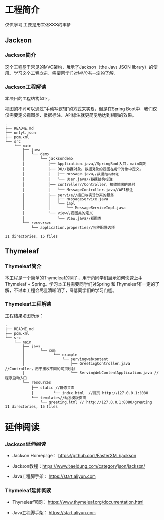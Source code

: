 # 工程简介
仅供学习,主要是用来做XXX的事情

## Jackson
### Jackson简介
这个工程基于常见的MVC架构，展示了Jackson（the Java JSON library）的使用。学习这个工程之前，需要同学们对MVC有一定的了解。

### Jackson工程解读

本项目的工程结构如下。

视图的不同可以通过“手动写逻辑”的方式来实现，但是在Spring Boot中，我们仅仅需要定义视图类、数据标注、API标注就更简便地达到相同的效果。

```
.
├── README.md
├── only3.json
├── pom.xml
└── src
    └── main
        ├── java
        │   └── demo
        │       └── jacksondemo
        │           ├── Application.java//SpringBoot入口，main函数
        │           ├── DO//数据对象。数据对象的视图在每个对象中定义。
        │           │   ├── Message.java//数据结构标注
        │           │   └── User.java//数据结构标注
        │           ├── controller//Controller，接收前端的映射
        │           │   └── MessageController.java//API标注
        │           ├── service//接口与实现分离的服务
        │           │   ├── MessageService.java
        │           │   └── impl
        │           │       └── MessageServiceImpl.java
        │           └── view//视图类的定义
        │               └── View.java//视图类
        └── resources
            └── application.properties//各种配置选项

11 directories, 15 files
```
## Thymeleaf
### Thymeleaf简介
本工程是一个简单的Thymeleaf的例子，用于向同学们展示如何快速上手Thymeleaf + Spring。学习本工程需要同学们对Spring 和 Thymeleaf有一定的了解，不过本工程会尽量清晰明了，降低同学们的学习门槛。


### Thymeleaf工程解读


工程结果如图所示：

```
.
├── README.md
├── pom.xml
└── src
    └── main
        ├── java
        │       └── com
        │             └── example
        │                 └── servingwebcontent
        │                     ├── GreetingController.java //Controller，用于接收不同的网页映射
        │                     └── ServingWebContentApplication.java //程序启动入口
        └── resources
            ├── static //静态页面
            │         └── index.html  //首页 http://127.0.0.1:8080
            └── templates//动态模板页面
                └── greeting.html // http://127.0.0.1:8080/greeting
11 directories, 15 files

```




# 延伸阅读

### Jackson延伸阅读

* Jackson Homepage： https://github.com/FasterXML/jackson

* Jackson教程：https://www.baeldung.com/category/json/jackson/

* Java工程脚手架： https://start.aliyun.com
### Thymeleaf延伸阅读

* Thymeleaf官网： https://www.thymeleaf.org/documentation.html

* Java工程脚手架： https://start.aliyun.com
